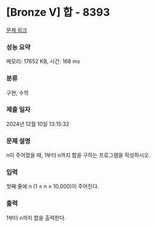 # [Bronze V] 합 - 8393 

[문제 링크](https://www.acmicpc.net/problem/8393) 

### 성능 요약

메모리: 17652 KB, 시간: 168 ms

### 분류

구현, 수학

### 제출 일자

2024년 12월 10일 13:15:32

### 문제 설명

<p style="user-select: auto !important;">n이 주어졌을 때, 1부터 n까지 합을 구하는 프로그램을 작성하시오.</p>

### 입력 

 <p style="user-select: auto !important;">첫째 줄에 n (1 ≤ n ≤ 10,000)이 주어진다.</p>

### 출력 

 <p style="user-select: auto !important;">1부터 n까지 합을 출력한다.</p>

